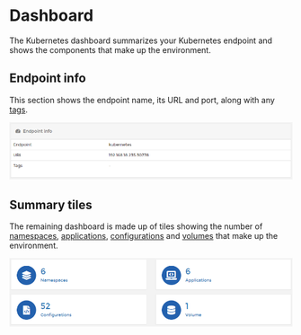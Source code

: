 # Dashboard

The Kubernetes dashboard summarizes your Kubernetes endpoint and shows the components that make up the environment. 

## Endpoint info

This section shows the endpoint name, its URL and port, along with any [tags](../../admin/endpoints/tags.md#tagging-an-endpoint).

![](../../.gitbook/assets/dashboard-k8s-endpointinfo.png)

## Summary tiles

The remaining dashboard is made up of tiles showing the number of [namespaces](namespaces/), [applications](applications/), [configurations](configurations/) and [volumes](volumes/) that make up the environment.

![](../../.gitbook/assets/dashboard-k8s-summarytiles.png)

